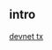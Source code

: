 ## intro
[devnet tx](https://explorer.solana.com/tx/4z5GmrCMSGHdBaGBTU7nnqP6hoPNJFd7QCp23rGP31yP5SJrGhguNNEV7hUCgL5Uzvam2T4ykMigmCBK7fuMr9JY?cluster=devnet)
